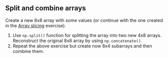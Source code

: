 <!--
SPDX-FileCopyrightText: 2019 CSC - IT Center for Science Ltd. <www.csc.fi>

SPDX-License-Identifier: CC-BY-NC-SA-4.0
-->

## Split and combine arrays

Create a new 8x8 array with some values (or continue with the one created in
the [Array slicing](../array-slicing) exercise).

1. Use `np.split()` function for splitting the array into two new 4x8 arrays.
   Reconstruct the original 8x8 array by using `np.concatenate()`.
2. Repeat the above exercise but create now 8x4 subarrays and then combine
   them.
